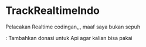 # TrackRealtimeIndo
Pelacakan Realtime codingan,,, maaf saya bukan sepuh 


: Tambahkan donasi untuk Api agar kalian bisa pakai
